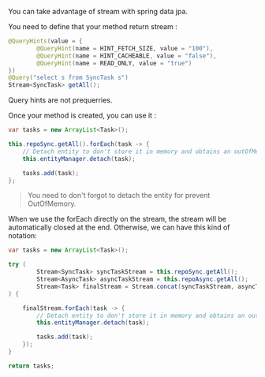 You can take advantage of stream with spring data jpa.

You need to define that your method return stream :
```java
@QueryHints(value = {
        @QueryHint(name = HINT_FETCH_SIZE, value = "100"),
        @QueryHint(name = HINT_CACHEABLE, value = "false"),
        @QueryHint(name = READ_ONLY, value = "true")
})
@Query("select s from SyncTask s")
Stream<SyncTask> getAll();
```

Query hints are not prequerries.

Once your method is created, you can use it :
```java
var tasks = new ArrayList<Task>();

this.repoSync.getAll().forEach(task -> {
    // Detach entity to don't store it in memory and obtains an outOfMemory Exception
    this.entityManager.detach(task);

    tasks.add(task);
};
```

>You need to don't forgot to detach the entity for prevent OutOfMemory.

When we use the forEach directly on the stream, the stream will be automatically closed at the end.
Otherwise, we can have this kind of notation:

```java
var tasks = new ArrayList<Task>();

try (
        Stream<SyncTask> syncTaskStream = this.repoSync.getAll();
        Stream<AsyncTask> asyncTaskStream = this.repoAsync.getAll();
        Stream<Task> finalStream = Stream.concat(syncTaskStream, asyncTaskStream)
) {

    finalStream.forEach(task -> {
        // Detach entity to don't store it in memory and obtains an outOfMemory Exception
        this.entityManager.detach(task);

        tasks.add(task);
    });
}

return tasks;
```